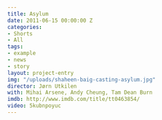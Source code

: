 ```yaml
---
title: Asylum
date: 2011-06-15 00:00:00 Z
categories:
- Shorts
- All
tags:
- example
- news
- story
layout: project-entry
img: "/uploads/shaheen-baig-casting-asylum.jpg"
director: Jørn Utkilen
with: Mihai Arsene, Andy Cheung, Tam Dean Burn
imdb: http://www.imdb.com/title/tt0463854/
video: 5kubnpoyuc
---
```


